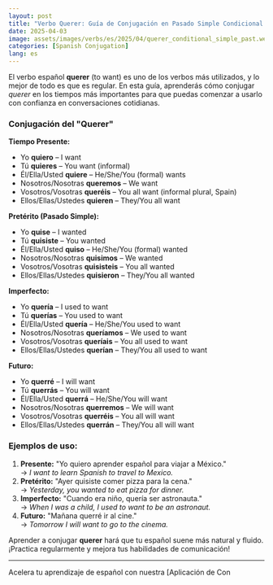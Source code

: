 ```yaml
---
layout: post 
title: "Verbo Querer: Guía de Conjugación en Pasado Simple Condicional para Principiantes"
date: 2025-04-03
image: assets/images/verbs/es/2025/04/querer_conditional_simple_past.webp
categories: [Spanish Conjugation]
lang: es
---
```


El verbo español **querer** (to want) es uno de los verbos más utilizados, y lo mejor de todo es que es regular. En esta guía, aprenderás cómo conjugar *querer* en los tiempos más importantes para que puedas comenzar a usarlo con confianza en conversaciones cotidianas.

### Conjugación del "Querer"

**Tiempo Presente:**
- Yo **quiero** – I want  
- Tú **quieres** – You want (informal)  
- Él/Ella/Usted **quiere** – He/She/You (formal) wants  
- Nosotros/Nosotras **queremos** – We want  
- Vosotros/Vosotras **queréis** – You all want (informal plural, Spain)  
- Ellos/Ellas/Ustedes **quieren** – They/You all want  

**Pretérito (Pasado Simple):**
- Yo **quise** – I wanted  
- Tú **quisiste** – You wanted  
- Él/Ella/Usted **quiso** – He/She/You (formal) wanted  
- Nosotros/Nosotras **quisimos** – We wanted  
- Vosotros/Vosotras **quisisteis** – You all wanted  
- Ellos/Ellas/Ustedes **quisieron** – They/You all wanted  

**Imperfecto:**
- Yo **quería** – I used to want  
- Tú **querías** – You used to want  
- Él/Ella/Usted **quería** – He/She/You used to want  
- Nosotros/Nosotras **queríamos** – We used to want  
- Vosotros/Vosotras **queríais** – You all used to want  
- Ellos/Ellas/Ustedes **querían** – They/You all used to want  

**Futuro:**
- Yo **querré** – I will want  
- Tú **querrás** – You will want  
- Él/Ella/Usted **querrá** – He/She/You will want  
- Nosotros/Nosotras **querremos** – We will want  
- Vosotros/Vosotras **querréis** – You all will want  
- Ellos/Ellas/Ustedes **querrán** – They/You all will want  

### Ejemplos de uso:

1. **Presente:** "Yo quiero aprender español para viajar a México."  
   → _I want to learn Spanish to travel to Mexico._
2. **Pretérito:** "Ayer quisiste comer pizza para la cena."  
   → _Yesterday, you wanted to eat pizza for dinner._
3. **Imperfecto:** "Cuando era niño, quería ser astronauta."  
   → _When I was a child, I used to want to be an astronaut._
4. **Futuro:** "Mañana querré ir al cine."  
   → _Tomorrow I will want to go to the cinema._

Aprender a conjugar **querer** hará que tu español suene más natural y fluido. ¡Practica regularmente y mejora tus habilidades de comunicación!

---

Acelera tu aprendizaje de español con nuestra [Aplicación de Con